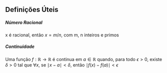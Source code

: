 
## Definições Úteis

##### Número Racional

x é racional, então $x=m/n$, com m, n inteiros e primos

##### Continuidade

Uma função $f: \mathbb{R} \to \mathbb{R}$ é continua em $a \in \mathbb{R}$ quando, para todo $\epsilon >0$, existe $\delta>0$ tal que $\forall{x}$, se $\mid x-a \mid < \delta$, então $\mid f(x) - f(a) \mid < \epsilon$


```python

```
